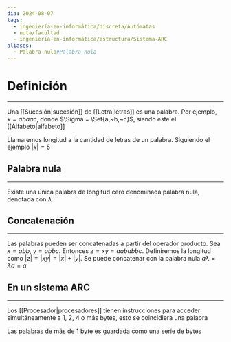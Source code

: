 ```yaml
---
dia: 2024-08-07
tags:
  - ingeniería-en-informática/discreta/Autómatas
  - nota/facultad
  - ingeniería-en-informática/estructura/Sistema-ARC
aliases:
  - Palabra nula#Palabra nula
---
```

# Definición
---
Una [[Sucesión|sucesión]] de [[Letra|letras]] es una palabra. Por ejemplo, $x = abaac$, donde $\Sigma = \Set{a,~b,~c}$, siendo este el [[Alfabeto|alfabeto]]

Llamaremos longitud a la cantidad de letras de un palabra. Siguiendo el ejemplo $|x| = 5$

## Palabra nula
---
Existe una única palabra de longitud cero denominada palabra nula, denotada con $\lambda$ 

## Concatenación
---
Las palabras pueden ser concatenadas a partir del operador producto. Sea $x = abb$, $y = abbc$. Entonces $z = xy = aababbc$. Definiremos la longitud como $|z| = |xy| = |x| + |y|$. Se puede concatenar con la palabra nula $a \lambda = \lambda a = a$

## En un sistema ARC
---
Los [[Procesador|procesadores]] tienen instrucciones para acceder simultáneamente a $1$, $2$, $4$ o más bytes, esto se coincidiera una palabra

Las palabras de más de $1$ byte es guardada como una serie de bytes

